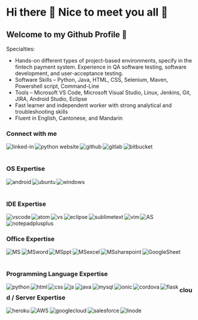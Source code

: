 # Hi there 👋 Nice to meet you all 👋
## Welcome to my Github Profile 👋

Specialties:
- Hands-on different types of project-based environments, specify in the fintech payment system.
Experience in QA software testing, software development, and user-acceptance testing.
- Software Skills – Python, Java, HTML, CSS, Selenium, Maven, Powershell script, Command-Line
- Tools – Microsoft VS Code, Microsoft Visual Studio, Linux, Jenkins, Git, JIRA, Android Studio, Eclipse
- Fast learner and independent worker with strong analytical and troubleshooting skills
- Fluent in English, Cantonese, and Mandarin


### Connect with me

[<img align="left" alt="linked-in" src="https://img.shields.io/badge/linkedin-%230077B5.svg?&style=for-the-badge&logo=linkedin&logoColor=white" />](www.linkedin.com/in/himson-tam)
[<img align="left" alt="python website" src="https://img.shields.io/badge/Flask%20Profile-ClickMe-green?style=for-the-badge&logo=Google-chrome&logoColor=white" />](http://himson-python-portfolio.herokuapp.com/Himson)
[<img align="left" alt="github" src="https://img.shields.io/badge/GitHub-100000?style=for-the-badge&logo=github&logoColor=white" />](https://github.com/himsontam)
[<img align="left" alt="gitlab" src="https://img.shields.io/badge/GitLab-330F63?style=for-the-badge&logo=gitlab&logoColor=white" />](https://gitlab.com/himson)
[<img align="left" alt="bitbucket" src="https://img.shields.io/badge/Bitbucket-330F63?style=for-the-badge&logo=bitbucket&logoColor=white" />](https://bitbucket.org/himsom0528/)


<br>
<br>

### OS Expertise
<img align="left" alt="android" src="https://img.shields.io/badge/Android-3DDC84?style=for-the-badge&logo=android&logoColor=white"/>
<img align="left" alt="ubuntu" src="https://img.shields.io/badge/Ubuntu-E95420?style=for-the-badge&logo=ubuntu&logoColor=white"/>
<img align="left" alt="windows" src="https://img.shields.io/badge/Windows-0078D6?style=for-the-badge&logo=windows&logoColor=white"/>

<br>
<br>

### IDE Expertise
<img align="left" alt="vscode" src="https://img.shields.io/badge/Visual_Studio_Code-0078D4?style=for-the-badge&logo=visual%20studio%20code&logoColor=white" />
<img align="left" alt="atom" src="https://img.shields.io/badge/Atom-66595C?style=for-the-badge&logo=Atom&logoColor=white" />
<img align="left" alt="vs" src="https://img.shields.io/badge/Visual_Studio-5C2D91?style=for-the-badge&logo=visual%20studio&logoColor=white" />
<img align="left" alt="eclipse" src="https://img.shields.io/badge/Eclipse-2C2255?style=for-the-badge&logo=eclipse&logoColor=white" />
<img align="left" alt="sublimetext" src="https://img.shields.io/badge/sublime_text-%23575757.svg?&style=for-the-badge&logo=sublime-text&logoColor=important" />
<img align="left" alt="vim" src="https://img.shields.io/badge/VIM-%2311AB00.svg?&style=for-the-badge&logo=vim&logoColor=white" />
<img align="left" alt="AS" src="https://img.shields.io/badge/Android_Studio-3DDC84?style=for-the-badge&logo=android-studio&logoColor=white" />
<img align="left" alt="notepadplusplus" src="https://img.shields.io/badge/Notepad++-90E59A.svg?style=for-the-badge&logo=notepad%2B%2B&logoColor=black" />

<br>
<br>

### Office Expertise
<img align="left" alt="MS" src="https://img.shields.io/badge/Microsoft_Office-D83B01?style=for-the-badge&logo=microsoft-office&logoColor=white" />
<img align="left" alt="MSword" src="https://img.shields.io/badge/Microsoft_Word-2B579A?style=for-the-badge&logo=microsoft-word&logoColor=white" />
<img align="left" alt="MSppt" src="https://img.shields.io/badge/Microsoft_PowerPoint-B7472A?style=for-the-badge&logo=microsoft-powerpoint&logoColor=white" />
<img align="left" alt="MSexcel" src="https://img.shields.io/badge/Microsoft_Excel-217346?style=for-the-badge&logo=microsoft-excel&logoColor=white" />
<img align="left" alt="MSsharepoint" src="https://img.shields.io/badge/Microsoft_SharePoint-0078D4?style=for-the-badge&logo=microsoft-sharepoint&logoColor=white" />
<img align="left" alt="GoogleSheet" src="https://img.shields.io/badge/Google%20Sheets-34A853?style=for-the-badge&logo=google-sheets&logoColor=white" />

<br>
<br>

### Programming Language Expertise
<img align="left" alt="python" src="https://img.shields.io/badge/Python-3776AB?style=for-the-badge&logo=python&logoColor=white" />
<img align="left" alt="html" src="https://img.shields.io/badge/HTML-239120?style=for-the-badge&logo=html5&logoColor=white" />
<img align="left" alt="css" src="https://img.shields.io/badge/CSS-239120?&style=for-the-badge&logo=css3&logoColor=white" />
<img align="left" alt="js" src="https://img.shields.io/badge/JavaScript-F7DF1E?style=for-the-badge&logo=javascript&logoColor=black" />
<img align="left" alt="java" src="https://img.shields.io/badge/Java-ED8B00?style=for-the-badge&logo=java&logoColor=white" />
<img align="left" alt="mysql" src="https://img.shields.io/badge/MySQL-00000F?style=for-the-badge&logo=mysql&logoColor=white" />
<img align="left" alt="ionic" src="https://img.shields.io/badge/Ionic-3880FF?style=for-the-badge&logo=ionic&logoColor=white" />
<img align="left" alt="cordova" src="https://img.shields.io/badge/Cordova-35434F?style=for-the-badge&logo=apache-cordova&logoColor=E8E8E8" />
<img align="left" alt="flask" src="https://img.shields.io/badge/Flask-000000?style=for-the-badge&logo=flask&logoColor=white" />

### cloud / Server Expertise
<img align="left" alt="heroku" src="https://img.shields.io/badge/Heroku-430098?style=for-the-badge&logo=heroku&logoColor=white" />
<img align="left" alt="AWS" src="https://img.shields.io/badge/AmazonAWS-{232F3E}?style=for-the-badge&logo=amazonaws&logoColor=white" />
<img align="left" alt="googlecloud" src="https://img.shields.io/badge/Google_Cloud-4285F4?style=for-the-badge&logo=google-cloud&logoColor=white" />
<img align="left" alt="salesforce" src="https://img.shields.io/badge/Salesforce-00A1E0?style=for-the-badge&logo=Salesforce&logoColor=white" />
<img align="left" alt="linode" src="https://img.shields.io/badge/Linode-Server-green?style=for-the-badge&logo=google-cloud&&logoColor=white" />
